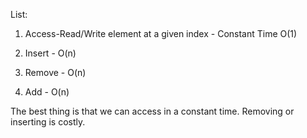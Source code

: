 List:

1) Access-Read/Write element at a given index - Constant Time O(1)

2) Insert - O(n)

3) Remove - O(n)

4) Add - O(n)

The best thing is that we can access in a constant time.
Removing or inserting is costly.
